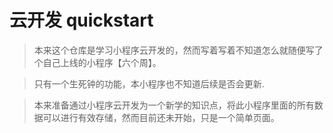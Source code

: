 # 云开发 quickstart

>本来这个仓库是学习小程序云开发的，然而写着写着不知道怎么就随便写了个自己上线的小程序【六个周】。

> 只有一个生死钟的功能，本小程序也不知道后续是否会更新.

> 本来准备通过小程序云开发为一个新学的知识点，将此小程序里面的所有数据可以进行有效存储，然而目前还未开始，只是一个简单页面。


